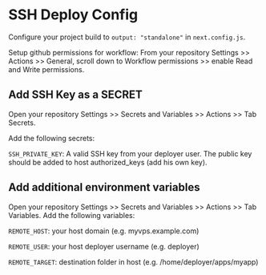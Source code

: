# SSH Deploy Config

Configure your project build to `output: "standalone"` in `next.config.js`.

Setup github permissions for workflow: From your repository Settings >> Actions >> General, scroll down to Workflow permissions >> enable Read and Write permissions.

## Add SSH Key as a SECRET

Open your repository Settings >> Secrets and Variables >> Actions >> Tab Secrets.

Add the following secrets:

`SSH_PRIVATE_KEY`: A valid SSH key from your deployer user. The public key should be added to host authorized_keys (add his own key).

## Add additional environment variables

Open your repository Settings >> Secrets and Variables >> Actions >> Tab Variables. Add the following variables:

`REMOTE_HOST`: your host domain (e.g. myvps.example.com)

`REMOTE_USER`: your host deployer username (e.g. deployer)

`REMOTE_TARGET`: destination folder in host (e.g. /home/deployer/apps/myapp)
